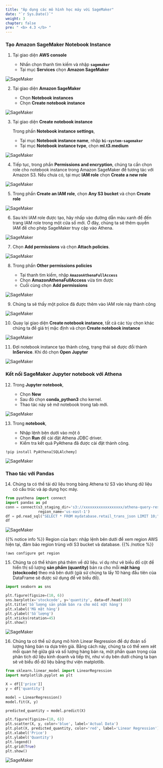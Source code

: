 ```yaml
---
title: "Áp dụng các mô hình học máy với SageMaker"
date: "`r Sys.Date()`"
weight: 3
chapter: false
pre: " <b> 4.3 </b> "
---
```


### Tạo Amazon SageMaker Notebook Instance

1. Tại giao diện **AWS console**

   - Nhấn chọn thanh tìm kiếm và nhập **`sagemaker`**
   - Tại mục **Services** chọn **Amazon SageMaker**

![SageMaker](/ws2-bussiness-intelligence-system-aws/images/4.3-AthenaAndSageMaker/sagemaker-0001.png?featherlight=false&width=70pc)

2. Tại giao diện **Amazon SageMaker**

   - Chọn **Notebook instances**
   - Chọn **Create notebook instance**

![SageMaker](/ws2-bussiness-intelligence-system-aws/images/4.3-AthenaAndSageMaker/sagemaker-0003.png?featherlight=false&width=70pc)

3. Tại giao diện **Create notebook instance**

   Trong phần **Notebook instance settings**,

   - Tại mục **Notebook instance name**, nhập **`bi-system-sagemaker`**
   - Tại mục **Notebook instance tvpe**, chọn **ml.t3.medium**

![SageMaker](/ws2-bussiness-intelligence-system-aws/images/4.3-AthenaAndSageMaker/sagemaker-0002.png?featherlight=false&width=70pc)

4. Tiếp tục, trong phần **Permissions and encryption**, chúng ta cần chọn role cho notebook instance trong Amazon SageMaker để tương tác với Amazon S3. Nếu chưa có, tại mục **IAM role** chọn **Create a new role**

![SageMaker](/ws2-bussiness-intelligence-system-aws/images/4.3-AthenaAndSageMaker/sagemaker-0004.png?featherlight=false&width=70pc)

5. Trong phần **Create an IAM role**, chọn **Any S3 bucket** và chọn **Create role**

![SageMaker](/ws2-bussiness-intelligence-system-aws/images/4.3-AthenaAndSageMaker/sagemaker-0005.png?featherlight=false&width=70pc)

6. Sau khi IAM role được tạo, hãy nhấp vào đường dẫn màu xanh để đến trang IAM role trong một cửa sổ mới. Ở đây, chúng ta sẽ thêm quyền IAM để cho phép SageMaker truy cập vào Athena.

![SageMaker](/ws2-bussiness-intelligence-system-aws/images/4.3-AthenaAndSageMaker/sagemaker-0006.png?featherlight=false&width=70pc)

7. Chọn **Add permissions** và chọn **Attach policies**.

![SageMaker](/ws2-bussiness-intelligence-system-aws/images/4.3-AthenaAndSageMaker/sagemaker-0007.png?featherlight=false&width=70pc)

8. Trong phần **Other permissions policies**

   - Tại thanh tìm kiếm, nhập **`AmazonAthenaFullAccess`**
   - Chọn **AmazonAthenaFullAccess** vừa tìm được
   - Cuối cùng chọn **Add permissions**

![SageMaker](/ws2-bussiness-intelligence-system-aws/images/4.3-AthenaAndSageMaker/sagemaker-0008.png?featherlight=false&width=70pc)

9. Chúng ta sẽ thấy một police đã được thêm vào IAM role này thành công

![SageMaker](/ws2-bussiness-intelligence-system-aws/images/4.3-AthenaAndSageMaker/sagemaker-0009.png?featherlight=false&width=70pc)

10. Quay lại giao diện **Create notebook instance**, tất cả các tùy chọn khác chúng ta để giá trị mặc định và chọn **Create notebook instance**

![SageMaker](/ws2-bussiness-intelligence-system-aws/images/4.3-AthenaAndSageMaker/sagemaker-00010.png?featherlight=false&width=70pc)

11. Đợi notebook instance tạo thành công, trạng thái sẽ được đổi thành **InService**. Khi đó chọn **Open Jupyter**

![SageMaker](/ws2-bussiness-intelligence-system-aws/images/4.3-AthenaAndSageMaker/sagemaker-00011.png?featherlight=false&width=70pc)

### Kết nối SageMaker Jupyter notebook với Athena

12. Trong **Jupyter notebook**,

    - Chọn **New**
    - Sau đó chọn **conda_python3** cho kernel.
    - Thao tác này sẽ mở notebook trong tab mới.

![SageMaker](/ws2-bussiness-intelligence-system-aws/images/4.3-AthenaAndSageMaker/sagemaker-00012.png?featherlight=false&width=70pc)

13. Trong **notebook**,

    - Nhập lệnh bên dưới vào một ô
    - Chọn **Run** để cài đặt Athena JDBC driver.
    - Kiểm tra kết quả PyAthena đã được cài đặt thành công.

```shell script
!pip install PyAthena[SQLAlchemy]
```

![SageMaker](/ws2-bussiness-intelligence-system-aws/images/4.3-AthenaAndSageMaker/sagemaker-00013.png?featherlight=false&width=70pc)

### Thao tác với Pandas

14. Chúng ta có thể tải dữ liệu trong bảng Athena từ S3 vào khung dữ liệu có cấu trúc và áp dụng học máy.

```python
from pyathena import connect
import pandas as pd
conn = connect(s3_staging_dir='s3://xxxxxxxxxxxxxxxxxx/athena-query-results/',
               region_name='us-east-1')
df = pd.read_sql("SELECT * FROM mydatabase.retail_trans_json LIMIT 10;", conn)
df
```

![SageMaker](/ws2-bussiness-intelligence-system-aws/images/4.3-AthenaAndSageMaker/sagemaker-00014.png?featherlight=false&width=70pc)

{{% notice info %}}
Region của bạn: nhập lệnh bên dưới để xem region AWS hiện tại, đãm bảo region trùng với S3 bucket và database.
{{% /notice %}}

```shell script
!aws configure get region
```

15. Chúng ta có thể khám phá thêm về dữ liệu. ví dụ như vẽ biểu đồ cột để hiển thị số lượng **sản phẩm (quantity)** bán ra cho mỗi **mặt hàng (stockcode)** theo mã bên dưới (giả sử chúng ta lấy 10 hàng đầu tiên của DataFrame sẽ được sử dụng để vẽ biểu đồ).

```python
import seaborn as sns

plt.figure(figsize=(10, 6))
sns.barplot(x='stockcode', y='quantity', data=df.head(10))
plt.title('Số lượng sản phẩm bán ra cho mỗi mặt hàng')
plt.xlabel('Mã mặt hàng')
plt.ylabel('Số lượng')
plt.xticks(rotation=45)
plt.show()
```

![SageMaker](/ws2-bussiness-intelligence-system-aws/images/4.3-AthenaAndSageMaker/sagemaker-00019.png?featherlight=false&width=70pc)

16. Chúng ta có thể sử dụng mô hình Linear Regression để dự đoán số lượng hàng bán ra dựa trên giá. Bằng cách này, chúng ta có thể xem xét mối quan hệ giữa giá và số lượng hàng bán ra, một phần quan trọng của phân tích dữ liệu kinh doanh và tiếp thị, như ví dụ bên dưới chúng ta bạn sẽ vẽ biểu đồ dữ liệu bằng thư viện matplotlib.

```python
from sklearn.linear_model import LinearRegression
import matplotlib.pyplot as plt

X = df[['price']]
y = df['quantity']

model = LinearRegression()
model.fit(X, y)

predicted_quantity = model.predict(X)

plt.figure(figsize=(10, 6))
plt.scatter(X, y, color='blue', label='Actual Data')
plt.plot(X, predicted_quantity, color='red', label='Linear Regression')
plt.xlabel('Price')
plt.ylabel('Quantity')
plt.legend()
plt.grid(True)
plt.show()
```

![SageMaker](/ws2-bussiness-intelligence-system-aws/images/4.3-AthenaAndSageMaker/sagemaker-00015.png?featherlight=false&width=70pc)
